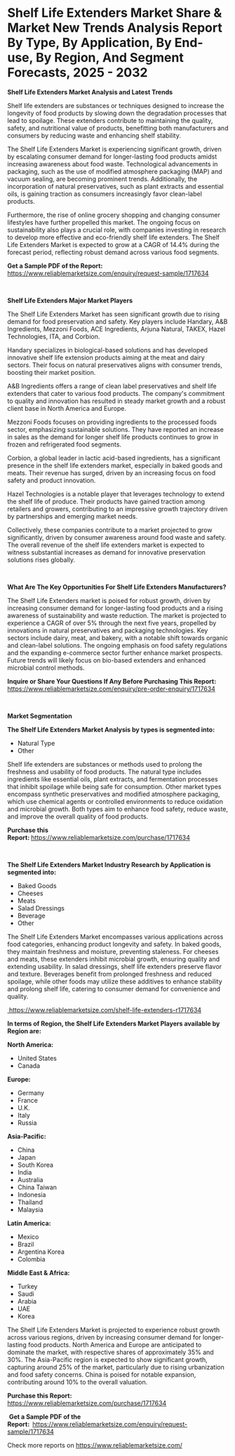 <p><h1>Shelf Life Extenders Market Share & Market New Trends Analysis Report By Type, By Application, By End-use, By Region, And Segment Forecasts, 2025 - 2032</h1></p><p><strong>Shelf Life Extenders Market Analysis and Latest Trends</strong></p>
<p><p>Shelf life extenders are substances or techniques designed to increase the longevity of food products by slowing down the degradation processes that lead to spoilage. These extenders contribute to maintaining the quality, safety, and nutritional value of products, benefitting both manufacturers and consumers by reducing waste and enhancing shelf stability.</p><p>The Shelf Life Extenders Market is experiencing significant growth, driven by escalating consumer demand for longer-lasting food products amidst increasing awareness about food waste. Technological advancements in packaging, such as the use of modified atmosphere packaging (MAP) and vacuum sealing, are becoming prominent trends. Additionally, the incorporation of natural preservatives, such as plant extracts and essential oils, is gaining traction as consumers increasingly favor clean-label products.</p><p>Furthermore, the rise of online grocery shopping and changing consumer lifestyles have further propelled this market. The ongoing focus on sustainability also plays a crucial role, with companies investing in research to develop more effective and eco-friendly shelf life extenders. The Shelf Life Extenders Market is expected to grow at a CAGR of 14.4% during the forecast period, reflecting robust demand across various food segments.</p></p>
<p><strong>Get a Sample PDF of the Report:&nbsp;</strong> <a href="https://www.reliablemarketsize.com/enquiry/request-sample/1717634?utm_campaign=2626&utm_medium=2&utm_source=Github&utm_content=ia&utm_term=02042025&utm_id=shelf-life-extenders">https://www.reliablemarketsize.com/enquiry/request-sample/1717634</a></p>
<p>&nbsp;</p>
<p><strong>Shelf Life Extenders Major Market Players</strong></p>
<p><p>The Shelf Life Extenders Market has seen significant growth due to rising demand for food preservation and safety. Key players include Handary, A&B Ingredients, Mezzoni Foods, ACE Ingredients, Arjuna Natural, TAKEX, Hazel Technologies, ITA, and Corbion.</p><p>Handary specializes in biological-based solutions and has developed innovative shelf life extension products aiming at the meat and dairy sectors. Their focus on natural preservatives aligns with consumer trends, boosting their market position.</p><p>A&B Ingredients offers a range of clean label preservatives and shelf life extenders that cater to various food products. The company's commitment to quality and innovation has resulted in steady market growth and a robust client base in North America and Europe.</p><p>Mezzoni Foods focuses on providing ingredients to the processed foods sector, emphasizing sustainable solutions. They have reported an increase in sales as the demand for longer shelf life products continues to grow in frozen and refrigerated food segments.</p><p>Corbion, a global leader in lactic acid-based ingredients, has a significant presence in the shelf life extenders market, especially in baked goods and meats. Their revenue has surged, driven by an increasing focus on food safety and product innovation.</p><p>Hazel Technologies is a notable player that leverages technology to extend the shelf life of produce. Their products have gained traction among retailers and growers, contributing to an impressive growth trajectory driven by partnerships and emerging market needs.</p><p>Collectively, these companies contribute to a market projected to grow significantly, driven by consumer awareness around food waste and safety. The overall revenue of the shelf life extenders market is expected to witness substantial increases as demand for innovative preservation solutions rises globally.</p></p>
<p>&nbsp;</p>
<p><strong>What Are The Key Opportunities For Shelf Life Extenders Manufacturers?</strong></p>
<p><p>The Shelf Life Extenders market is poised for robust growth, driven by increasing consumer demand for longer-lasting food products and a rising awareness of sustainability and waste reduction. The market is projected to experience a CAGR of over 5% through the next five years, propelled by innovations in natural preservatives and packaging technologies. Key sectors include dairy, meat, and bakery, with a notable shift towards organic and clean-label solutions. The ongoing emphasis on food safety regulations and the expanding e-commerce sector further enhance market prospects. Future trends will likely focus on bio-based extenders and enhanced microbial control methods.</p></p>
<p><strong>Inquire or Share Your Questions If Any Before Purchasing This Report:</strong> <a href="https://www.reliablemarketsize.com/enquiry/pre-order-enquiry/1717634?utm_campaign=2626&utm_medium=2&utm_source=Github&utm_content=ia&utm_term=02042025&utm_id=shelf-life-extenders">https://www.reliablemarketsize.com/enquiry/pre-order-enquiry/1717634</a></p>
<p>&nbsp;</p>
<p><strong>Market Segmentation</strong></p>
<p><strong>The Shelf Life Extenders Market Analysis by types is segmented into:</strong></p>
<p><ul><li>Natural Type</li><li>Other</li></ul></p>
<p><p>Shelf life extenders are substances or methods used to prolong the freshness and usability of food products. The natural type includes ingredients like essential oils, plant extracts, and fermentation processes that inhibit spoilage while being safe for consumption. Other market types encompass synthetic preservatives and modified atmosphere packaging, which use chemical agents or controlled environments to reduce oxidation and microbial growth. Both types aim to enhance food safety, reduce waste, and improve the overall quality of food products.</p></p>
<p><strong>Purchase this Report:&nbsp;</strong><a href="https://www.reliablemarketsize.com/purchase/1717634?utm_campaign=2626&utm_medium=2&utm_source=Github&utm_content=ia&utm_term=02042025&utm_id=shelf-life-extenders">https://www.reliablemarketsize.com/purchase/1717634</a></p>
<p>&nbsp;</p>
<p><strong>The Shelf Life Extenders Market Industry Research by Application is segmented into:</strong></p>
<p><ul><li>Baked Goods</li><li>Cheeses</li><li>Meats</li><li>Salad Dressings</li><li>Beverage</li><li>Other</li></ul></p>
<p><p>The Shelf Life Extenders Market encompasses various applications across food categories, enhancing product longevity and safety. In baked goods, they maintain freshness and moisture, preventing staleness. For cheeses and meats, these extenders inhibit microbial growth, ensuring quality and extending usability. In salad dressings, shelf life extenders preserve flavor and texture. Beverages benefit from prolonged freshness and reduced spoilage, while other foods may utilize these additives to enhance stability and prolong shelf life, catering to consumer demand for convenience and quality.</p></p>
<p><a href="https://www.reliablemarketsize.com/shelf-life-extenders-r1717634?utm_campaign=2626&utm_medium=2&utm_source=Github&utm_content=ia&utm_term=02042025&utm_id=shelf-life-extenders">&nbsp;https://www.reliablemarketsize.com/shelf-life-extenders-r1717634</a></p>
<p><strong>In terms of Region, the Shelf Life Extenders Market Players available by Region are:</strong></p>
<p>
    <p> <strong> North America: </strong>
        <ul>
            <li>United States</li>
            <li>Canada</li>
        </ul>
        </p> 
    <p> <strong> Europe: </strong>
        <ul>
            <li>Germany</li>
            <li>France</li>
            <li>U.K.</li>
            <li>Italy</li>
            <li>Russia</li>
        </ul>
        </p> 
    <p> <strong> Asia-Pacific: </strong>
        <ul>
            <li>China</li>
            <li>Japan</li>
            <li>South Korea</li>
            <li>India</li>
            <li>Australia</li>
            <li>China Taiwan</li>
            <li>Indonesia</li>
            <li>Thailand</li>
            <li>Malaysia</li>
        </ul>
        </p> 
    <p> <strong> Latin America: </strong>
        <ul>
            <li>Mexico</li>
            <li>Brazil</li>
            <li>Argentina Korea</li>
            <li>Colombia</li>
        </ul>
        </p> 
    <p> <strong> Middle East & Africa: </strong>
        <ul>
            <li>Turkey</li>
            <li>Saudi</li>
            <li>Arabia</li>
            <li>UAE</li>
            <li>Korea</li>
        </ul>
    </p>
    </p>
<p><p>The Shelf Life Extenders Market is projected to experience robust growth across various regions, driven by increasing consumer demand for longer-lasting food products. North America and Europe are anticipated to dominate the market, with respective shares of approximately 35% and 30%. The Asia-Pacific region is expected to show significant growth, capturing around 25% of the market, particularly due to rising urbanization and food safety concerns. China is poised for notable expansion, contributing around 10% to the overall valuation.</p></p>
<p><strong>Purchase this Report: </strong><a href="https://www.reliablemarketsize.com/purchase/1717634?utm_campaign=2626&utm_medium=2&utm_source=Github&utm_content=ia&utm_term=02042025&utm_id=shelf-life-extenders">https://www.reliablemarketsize.com/purchase/1717634</a></p>
<p>&nbsp;<strong>Get a Sample PDF of the Report:&nbsp;&nbsp;</strong><a href="https://www.reliablemarketsize.com/enquiry/request-sample/1717634?utm_campaign=2626&utm_medium=2&utm_source=Github&utm_content=ia&utm_term=02042025&utm_id=shelf-life-extenders">https://www.reliablemarketsize.com/enquiry/request-sample/1717634</a></p>
<p><strong></strong></p>
<p>Check more reports on <a href="https://www.reliablemarketsize.com/?utm_campaign=2626&utm_medium=2&utm_source=Github&utm_content=ia&utm_term=02042025&utm_id=shelf-life-extenders">https://www.reliablemarketsize.com/</a></p>